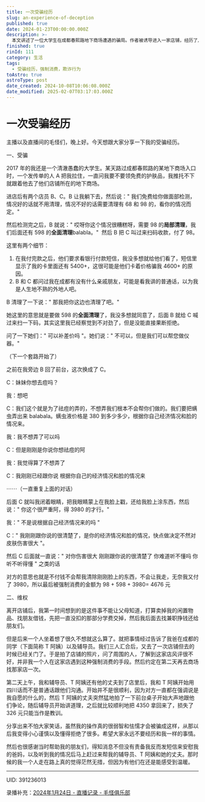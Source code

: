 ```yaml
---
title: 一次受骗经历
slug: an-experience-of-deception
published: true
date: 2024-01-23T00:00:00.000Z
description: >-
  本文讲述了一位大学生在成都春熙路地下商场遭遇的骗局。作者被诱导进入一家店铺，经历了从免费面部检测到被迫支付高额费用的过程。在被骗后，作者通过寻求帮助，最终成功追回了大部分损失。这次经历让作者学会了更加小心谨慎，并感激那些在困难时刻给予帮助的人。文章旨在提醒读者警惕类似的消费陷阱。
finished: true
rinId: 111
category: 生活
tags:
  - 受骗经历，强制消费，欺诈行为
toAstro: true
astroType: post
date_created: 2024-10-08T10:06:08.000Z
date_modified: 2025-02-07T03:17:03.000Z
---
```


# 一次受骗经历

主播以及直播间的毛怪们，晚上好。今天想跟大家分享一下我的受骗经历。

一、受骗

2017 年的我还是一个清澈愚蠢的大学生。某天路过成都春熙路的某地下商场入口时，一个发传单的人 A 把我拉住，一直问我要不要领免费的护肤品，我推托不下就跟着他去了他们店铺所在的地下商场。

进店后有两个店员 B、C。B 让我躺下去，然后说：" 我们免费给你做面部检测，情况好的话就不用清理，情况不好的话需要清理有 68 和 98 的，看你的情况而定。"

然后检测完之后，B 就说：" 哎呀你这个情况很糟糕呀，需要 98 的**局部清理**，我们后面还有 598 的**全面清理**balabla。"  然后 B 把 C 叫过来扫码收款，付了 98。

这里有两个细节：

1. 在我付完款之后，他们要求看银行付款短信，我没多想就给他们看了，短信里显示了我的卡里面还有 5400+，这很可能是他们卡着价格骗我 4600+ 的原因。
2. B 和 C 都问过我在成都有没有什么亲戚朋友，可能是看我讲的普通话，以为我是人生地不熟的外地人吧。

B 清理了一下说：" 那我把你这边也清理了吧。"

她这里的意思就是要做 598 的**全面清理**了，我没多想就同意了，后面 B 就给 C 喊过来扫一下码，其实这里我已经察觉到不对劲了，但是没能直接果断拒绝。

问了一下她们：" 可以补差价吗 "。她们说：" 不可以，但是我们可以帮您做仪器。"

（下一个套路开始了）

之前在我旁边 B 回了前台，这次换成了 C。

C：妹妹你想去痘吗？

我：想吧

C：我们这个就是为了祛痘的弄的，不想弄我们根本不会帮你们做的。我们要把螨虫弄出来 balabala。螨虫液价格是 380 到多少多少，根据你自己经济情况和脸的情况来。

我：我不想弄了可以吗

C：但是刚刚是你说你想祛痘的阿

我：我觉得算了不想弄了

C：我刚刚已经跟你说 根据你自己的经济情况和脸的情况来

⋯⋯（一直重复上面的对话）

后面 C 就叫我闭着眼睛，把我眼睛蒙上在我脸上戳，还给我脸上涂东西，然后说：" 你这个很严重阿，得 3980 的才行。"

我：" 不是说根据自己经济情况来的吗 "

C：" 我刚刚跟你说的很清楚了，是你的经济情况和脸的情况，快点做决定不然对皮肤伤害很大 "。

然后 C 后面就一直说：" 对你伤害很大 刚刚跟你说的很清楚了 你难道听不懂吗 你听不听得懂 " 之类的话

对方的意思也就是不付钱不会帮我清除刚刚脸上的东西，不会让我走，无奈我又付了 3980，所以最后被强制消费的金额为 98 + 598 + 3980= 4676 元

二、维权

离开店铺后，我第一时间想到的是这件事不能让父母知道，打算卖掉我的闲置物品、找朋友借钱，先把一直没扣的那部分学费交掉，然后我后面去找兼职挣钱还给朋友们。

但是后来一个人坐着想了很久不想就这么算了。就把事情经过告诉了我爸在成都的同学（下面简称 T 阿姨）以及辅导员。我们三人汇合后，又去了一次店铺但去的时候已经关门了。于是拍了店铺的照片，问了周围的人，了解到这家店风评很不好，并非我一个人在这家店遇到这种强制消费的手段。然后约定在第二天再去商场找那家店一次。

第二天上午，我和辅导员、T 阿姨还有他的丈夫到了店里后，我和 T 阿姨开始用四川话而不是普通话跟他们沟通。开始并不是很顺利，因为对方一直都在强调说是我自愿的什么的，然后 T 阿姨的丈夫突然猛地拍了一下前台桌子开始大声地跟他们争论，随后辅导员开始讲道理，之后就比较顺利地把 4350 拿回来了，损失了 326 元只能当作是教训。

分享出来不怕大家笑话，虽然我的操作真的很弱智和怯懦才会被骗成这样，从那以后我变得小心谨慎以及懂得拒绝了很多。希望大家永远不要经历和我一样的事情。

然后也很感谢当时帮助我的朋友们，得知消息不但没有责备我反而发短信来安慰我的爸妈，以及听到我的情况后马上赶过来帮我的辅导员、T 阿姨和她的丈夫。那时候的我一个人走在路上真的觉得茫然无措，但因为有他们在还是能感受到温暖。

---

UID: 391236013

录播补充：[2024年1月24日 - 直播记录 - 毛怪俱乐部](https://song.2550505.com/livestreams?date=2024-01-24)

